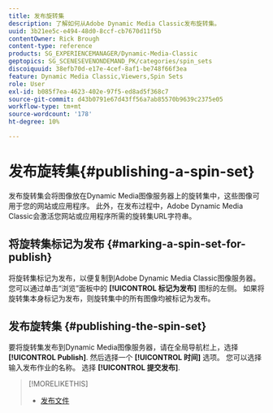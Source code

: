 ```yaml
---
title: 发布旋转集
description: 了解如何从Adobe Dynamic Media Classic发布旋转集。
uuid: 3b21ee5c-e494-48d0-8ccf-cb7670d11f5b
contentOwner: Rick Brough
content-type: reference
products: SG_EXPERIENCEMANAGER/Dynamic-Media-Classic
geptopics: SG_SCENESEVENONDEMAND_PK/categories/spin_sets
discoiquuid: 38efb70d-e17e-4cef-8af1-be748f66f3ea
feature: Dynamic Media Classic,Viewers,Spin Sets
role: User
exl-id: b085f7ea-4623-402e-97f5-ed8ad5f368c7
source-git-commit: d43b0791e67d43ff56a7ab85570b9639c2375e05
workflow-type: tm+mt
source-wordcount: '178'
ht-degree: 10%

---
```


# 发布旋转集{#publishing-a-spin-set}

发布旋转集会将图像放在Dynamic Media图像服务器上的旋转集中，这些图像可用于您的网站或应用程序。 此外，在发布过程中，Adobe Dynamic Media Classic会激活您网站或应用程序所需的旋转集URL字符串。

## 将旋转集标记为发布 {#marking-a-spin-set-for-publish}

将旋转集标记为发布，以便复制到Adobe Dynamic Media Classic图像服务器。 您可以通过单击“浏览”面板中的 **[!UICONTROL 标记为发布]** 图标的左侧。 如果将旋转集本身标记为发布，则旋转集中的所有图像均被标记为发布。

## 发布旋转集 {#publishing-the-spin-set}

要将旋转集发布到Dynamic Media图像服务器，请在全局导航栏上，选择 **[!UICONTROL Publish]**. 然后选择一个 **[!UICONTROL 时间]** 选项。 您可以选择输入发布作业的名称。 选择 **[!UICONTROL 提交发布]**.

>[!MORELIKETHIS]
>
>* [发布文件](publishing-files.md#publishing_files)


